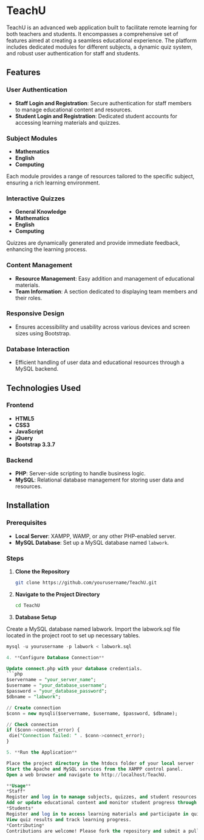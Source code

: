 # TeachU

TeachU is an advanced web application built to facilitate remote learning for both teachers and students. It encompasses a comprehensive set of features aimed at creating a seamless educational experience. The platform includes dedicated modules for different subjects, a dynamic quiz system, and robust user authentication for staff and students.

## Features

### User Authentication
- **Staff Login and Registration**: Secure authentication for staff members to manage educational content and resources.
- **Student Login and Registration**: Dedicated student accounts for accessing learning materials and quizzes.

### Subject Modules
- **Mathematics**
- **English**
- **Computing**

Each module provides a range of resources tailored to the specific subject, ensuring a rich learning environment.

### Interactive Quizzes
- **General Knowledge**
- **Mathematics**
- **English**
- **Computing**

Quizzes are dynamically generated and provide immediate feedback, enhancing the learning process.

### Content Management
- **Resource Management**: Easy addition and management of educational materials.
- **Team Information**: A section dedicated to displaying team members and their roles.

### Responsive Design
- Ensures accessibility and usability across various devices and screen sizes using Bootstrap.

### Database Interaction
- Efficient handling of user data and educational resources through a MySQL backend.

## Technologies Used

### Frontend
- **HTML5**
- **CSS3**
- **JavaScript**
- **jQuery**
- **Bootstrap 3.3.7**

### Backend
- **PHP**: Server-side scripting to handle business logic.
- **MySQL**: Relational database management for storing user data and resources.

## Installation

### Prerequisites
- **Local Server**: XAMPP, WAMP, or any other PHP-enabled server.
- **MySQL Database**: Set up a MySQL database named `labwork`.

### Steps

1. **Clone the Repository**
   ```bash
   git clone https://github.com/yourusername/TeachU.git
   
2. **Navigate to the Project Directory**

   ```bash
   cd TeachU

3. **Database Setup**

Create a MySQL database named labwork.
Import the labwork.sql file located in the project root to set up necessary tables.
   ```sql
   mysql -u yourusername -p labwork < labwork.sql

4. **Configure Database Connection**

Update connect.php with your database credentials.
   ```php
   $servername = "your_server_name";
   $username = "your_database_username";
   $password = "your_database_password";
   $dbname = "labwork";

   // Create connection
   $conn = new mysqli($servername, $username, $password, $dbname);

   // Check connection
   if ($conn->connect_error) {
    die("Connection failed: " . $conn->connect_error);
   }

5. **Run the Application**

Place the project directory in the htdocs folder of your local server (for XAMPP, this is usually C:/xampp/htdocs/).
Start the Apache and MySQL services from the XAMPP control panel.
Open a web browser and navigate to http://localhost/TeachU.

**Usage**
*Staff*
Register and log in to manage subjects, quizzes, and student resources.
Add or update educational content and monitor student progress through quizzes.
*Students*
Register and log in to access learning materials and participate in quizzes.
View quiz results and track learning progress.
*Contributing*
Contributions are welcome! Please fork the repository and submit a pull request with your changes.

